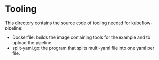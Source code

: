# Tooling

This directory contains the source code of tooling needed for kubeflow-pipeline:

- Dockerfile: builds the image containing tools for the example and to upload the pipeline
- split-yaml.go: the program that splits multi-yaml file into one yaml per file.
